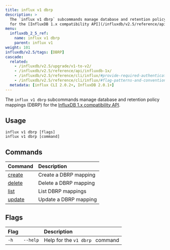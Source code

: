 ```yaml
---
title: influx v1 dbrp
description: >
  The `influx v1 dbrp` subcommands manage database and retention policy mappings (DBRP)
  for the [InfluxDB 1.x compatibility API](/influxdb/v2.5/reference/api/influxdb-1x/).
menu:
  influxdb_2_5_ref:
    name: influx v1 dbrp
    parent: influx v1
weight: 101
influxdb/v2.5/tags: [DBRP]
cascade:
  related:
    - /influxdb/v2.5/upgrade/v1-to-v2/
    - /influxdb/v2.5/reference/api/influxdb-1x/
    - /influxdb/v2.5/reference/cli/influx/#provide-required-authentication-credentials, influx CLI—Provide required authentication credentials
    - /influxdb/v2.5/reference/cli/influx/#flag-patterns-and-conventions, `influx` CLI—Flag patterns and conventions
  metadata: [influx CLI 2.0.2+, InfluxDB 2.0.1+]
---
```


The `influx v1 dbrp` subcommands manage database and retention policy mappings (DBRP)
for the [InfluxDB 1.x compatibility API](/influxdb/v2.5/reference/api/influxdb-1x/).

## Usage
```
influx v1 dbrp [flags]
influx v1 dbrp [command]
```

## Commands

| Command                                                       | Description           |
|:------------------------------------------------------------- |:--------------------- |
| [create](/influxdb/v2.5/reference/cli/influx/v1/dbrp/create/) | Create a DBRP mapping |
| [delete](/influxdb/v2.5/reference/cli/influx/v1/dbrp/delete/) | Delete a DBRP mapping |
| [list](/influxdb/v2.5/reference/cli/influx/v1/dbrp/list/)     | List DBRP mappings    |
| [update](/influxdb/v2.5/reference/cli/influx/v1/dbrp/update/) | Update a DBRP mapping |

## Flags
| Flag |          | Description                     |
|:-----|:---------|:--------------------------------|
| `-h` | `--help` | Help for the `v1 dbrp ` command |

